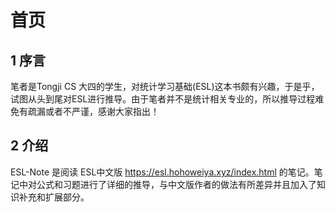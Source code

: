 # 首页

## 1 序言

笔者是Tongji CS 大四的学生，对统计学习基础(ESL)这本书颇有兴趣，于是乎，试图从头到尾对ESL进行推导。由于笔者并不是统计相关专业的，所以推导过程难免有疏漏或者不严谨，感谢大家指出！

## 2 介绍

ESL-Note 是阅读 ESL中文版 https://esl.hohoweiya.xyz/index.html 的笔记。笔记中对公式和习题进行了详细的推导，与中文版作者的做法有所差异并且加入了知识补充和扩展部分。